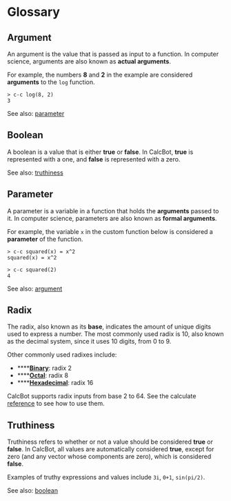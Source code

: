 # Glossary

## Argument

An argument is the value that is passed as input to a function. In computer science, arguments are also known as **actual arguments**.

For example, the numbers **8** and **2** in the example are considered **arguments** to the `log` function.

```text
> c-c log(8, 2)
3
```

See also: [parameter](glossary.md#parameter)

## Boolean

A boolean is a value that is either **true** or **false**. In CalcBot, **true** is represented with a one, and **false** is represented with a zero.

See also: [truthiness](glossary.md#truthiness)

## Parameter

A parameter is a variable in a function that holds the **arguments** passed to it. In computer science, parameters are also known as **formal arguments**.

For example, the variable `x` in the custom function below is considered a **parameter** of the function.

```text
> c-c squared(x) = x^2
squared(x) = x^2

> c-c squared(2)
4
```

See also: [argument](glossary.md#argument)

## Radix

The radix, also known as its **base**, indicates the amount of unique digits used to express a number. The most commonly used radix is 10, also known as the decimal system, since it uses 10 digits, from 0 to 9.

Other commonly used radixes include:

* \*\*\*\*[**Binary**](https://en.wikipedia.org/wiki/Binary_numeral_system): radix 2
* \*\*\*\*[**Octal**](https://en.wikipedia.org/wiki/Octal): radix 8
* \*\*\*\*[**Hexadecimal**](https://en.wikipedia.org/wiki/Hexadecimal): radix 16

CalcBot supports radix inputs from base 2 to 64. See the calculate [reference](calculate.md#an) to see how to use them.

## Truthiness

Truthiness refers to whether or not a value should be considered **true** or **false**. In CalcBot, all values are automatically considered **true**, except for zero \(and any vector whose components are zero\), which is considered **false**.

Examples of truthy expressions and values include `3i`, `0+1`, `sin(pi/2)`.

See also: [boolean](glossary.md#boolean)

